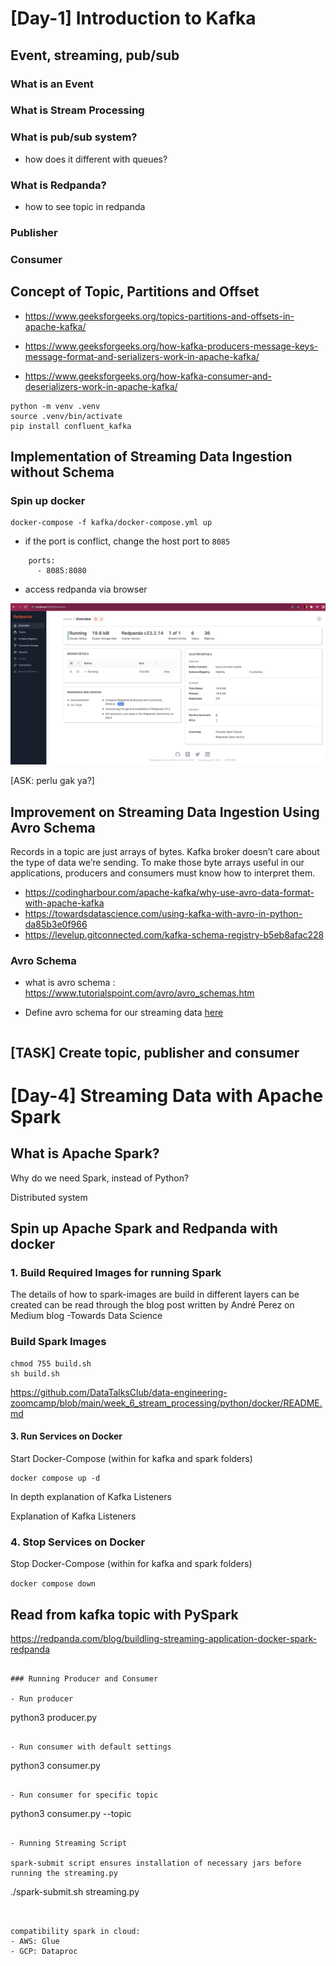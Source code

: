 # [Day-1] Introduction to Kafka

## Event, streaming, pub/sub

### What is an Event

### What is Stream Processing

### What is pub/sub system? 
- how does it different with queues?

### What is Redpanda?

- how to see topic in redpanda


### Publisher

### Consumer

## Concept of Topic, Partitions and Offset

- https://www.geeksforgeeks.org/topics-partitions-and-offsets-in-apache-kafka/

- https://www.geeksforgeeks.org/how-kafka-producers-message-keys-message-format-and-serializers-work-in-apache-kafka/

- https://www.geeksforgeeks.org/how-kafka-consumer-and-deserializers-work-in-apache-kafka/


```
python -m venv .venv
source .venv/bin/activate
pip install confluent_kafka
```

## Implementation of Streaming Data Ingestion without Schema

### Spin up docker

```
docker-compose -f kafka/docker-compose.yml up
```

- if the port is conflict, change the host port to `8085`

```
    ports:
      - 8085:8080
```

- access redpanda via browser

![](./img/streaming__redpd_dashboard.png)


[ASK: perlu gak ya?]
## Improvement on Streaming Data Ingestion Using Avro Schema

Records in a topic are just arrays of bytes. Kafka broker doesn’t care about the type of data we’re sending. To make those byte arrays useful in our applications, producers and consumers must know how to interpret them.

- https://codingharbour.com/apache-kafka/why-use-avro-data-format-with-apache-kafka
- https://towardsdatascience.com/using-kafka-with-avro-in-python-da85b3e0f966
- https://levelup.gitconnected.com/kafka-schema-registry-b5eb8afac228

### Avro Schema

- what is avro schema : https://www.tutorialspoint.com/avro/avro_schemas.htm

- Define avro schema for our streaming data [here](./kafka/avro/schema/stocks_schema.avsc)

```

```




## [TASK] Create topic, publisher and consumer

# [Day-4] Streaming Data with Apache Spark

## What is Apache Spark? 

Why do we need Spark, instead of Python?

Distributed system

## Spin up Apache Spark and Redpanda with docker 



### 1. Build Required Images for running Spark
The details of how to spark-images are build in different layers can be created can be read through the blog post written by André Perez on Medium blog -Towards Data Science

###  Build Spark Images

```
chmod 755 build.sh
sh build.sh
```

https://github.com/DataTalksClub/data-engineering-zoomcamp/blob/main/week_6_stream_processing/python/docker/README.md


#### 3. Run Services on Docker
Start Docker-Compose (within for kafka and spark folders)

```
docker compose up -d
```

In depth explanation of Kafka Listeners

Explanation of Kafka Listeners

### 4. Stop Services on Docker
Stop Docker-Compose (within for kafka and spark folders)

``` docker compose down ```



## Read from kafka topic with PySpark

https://redpanda.com/blog/buildling-streaming-application-docker-spark-redpanda 

```

### Running Producer and Consumer

- Run producer

```
python3 producer.py
```

- Run consumer with default settings

```
python3 consumer.py
```

- Run consumer for specific topic

```
python3 consumer.py --topic <topic-name>

```

- Running Streaming Script

spark-submit script ensures installation of necessary jars before running the streaming.py

```
./spark-submit.sh streaming.py 
```


compatibility spark in cloud: 
- AWS: Glue
- GCP: Dataproc